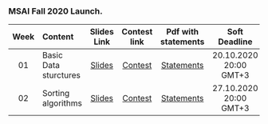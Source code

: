 ### MSAI Fall 2020 Launch.

| Week   | Content                | Slides Link | Contest link | Pdf with statements | Soft Deadline |
|:------:|:-----------------------|:-----------:|:------------:|:-------------------:|:------------------:|
| 01     | Basic Data sturctures  | [Slides](../master/Week01/MSAI.Fall.2020.L1.slides.pdf) | [Contest](https://contest.yandex.ru/contest/20638/?lang=en) | [Statements](../master/homeworks/assignment01/MSAI.Fall.2020.L1.home_assignment_statements.pdf) |  20.10.2020 20:00 GMT+3 |
| 02     | Sorting algorithms  | [Slides](../master/Week02/MSAI.Fall.2020.L2.slides.pdf) | [Contest](https://contest.yandex.ru/contest/20638/?lang=en) | [Statements](../master/homeworks/assignment02/MSAI.Fall.2020.L2.home_assignment_statements.pdf) |  27.10.2020 20:00 GMT+3 |

